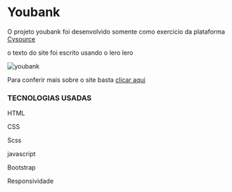 # Youbank

<p> O projeto youbank foi desenvolvido somente como exercicio da plataforma <a href="https://www.cysource.com.br/" target="_blank"> Cysource</a>
  
o texto do site foi escrito usando o lero lero  


![youbank](https://user-images.githubusercontent.com/61089592/166340794-a4692c5b-664d-4047-8d44-69ad3ee88759.gif)


Para conferir mais sobre o site basta <a href="https://shacrony.github.io/youbank/" target="_blank"> clicar aqui </a> 

<h3> TECNOLOGIAS USADAS </h3>

HTML

CSS

Scss

javascript

Bootstrap

Responsividade
